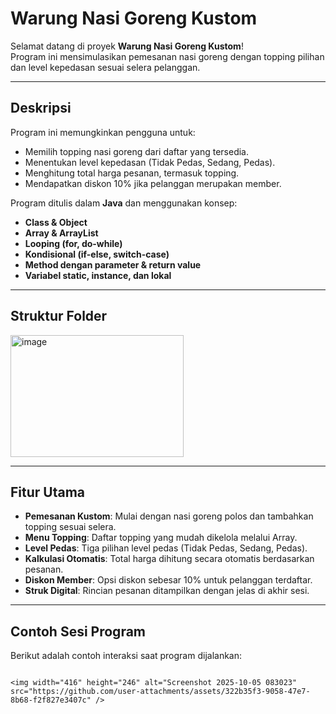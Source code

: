 # Warung Nasi Goreng Kustom

Selamat datang di proyek **Warung Nasi Goreng Kustom**!  
Program ini mensimulasikan pemesanan nasi goreng dengan topping pilihan dan level kepedasan sesuai selera pelanggan.

---

## Deskripsi

Program ini memungkinkan pengguna untuk:
- Memilih topping nasi goreng dari daftar yang tersedia.
- Menentukan level kepedasan (Tidak Pedas, Sedang, Pedas).
- Menghitung total harga pesanan, termasuk topping.
- Mendapatkan diskon 10% jika pelanggan merupakan member.

Program ditulis dalam **Java** dan menggunakan konsep:
- **Class & Object**
- **Array & ArrayList**
- **Looping (for, do-while)**
- **Kondisional (if-else, switch-case)**
- **Method dengan parameter & return value**
- **Variabel static, instance, dan lokal**

---

## Struktur Folder
<img width="277" height="195" alt="image" src="https://github.com/user-attachments/assets/03c3c218-d905-4ad0-a683-88361bf8bfef" />

---
## **Fitur Utama**
- **Pemesanan Kustom**: Mulai dengan nasi goreng polos dan tambahkan topping sesuai selera.
- **Menu Topping**: Daftar topping yang mudah dikelola melalui Array.
- **Level Pedas**: Tiga pilihan level pedas (Tidak Pedas, Sedang, Pedas).
- **Kalkulasi Otomatis**: Total harga dihitung secara otomatis berdasarkan pesanan.
- **Diskon Member**: Opsi diskon sebesar 10% untuk pelanggan terdaftar.
- **Struk Digital**: Rincian pesanan ditampilkan dengan jelas di akhir sesi.

---

## **Contoh Sesi Program**
Berikut adalah contoh interaksi saat program dijalankan:

```

<img width="416" height="246" alt="Screenshot 2025-10-05 083023" src="https://github.com/user-attachments/assets/322b35f3-9058-47e7-8b68-f2f827e3407c" />

```
